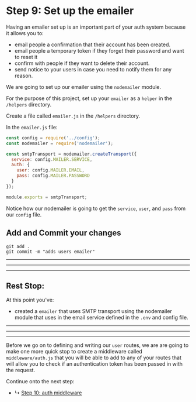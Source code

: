 # Step 9: Set up the emailer

Having an emailer set up is an important part of your auth system because it allows you to:
* email people a confirmation that their account has been created.
* email people a temporary token if they forget their password and want to reset it
* confirm with people if they want to delete their account. 
* send notice to your users in case you need to notify them for any reason.

We are going to set up our emailer using the `nodemailer` module. 

For the purpose of this project, set up your `emailer` as a `helper` in the `/helpers` directory. 

Create a file called `emailer.js` in the `/helpers` directory.

In the `emailer.js` file:

```js
const config = require('../config');
const nodemailer = require('nodemailer');

const smtpTransport = nodemailer.createTransport({
  service: config.MAILER.SERVICE,
  auth: {
    user: config.MAILER.EMAIL,
    pass: config.MAILER.PASSWORD
  }
});

module.exports = smtpTransport;
```

Notice how our nodemailer is going to get the `service`, `user`, and `pass` from our `config` file.

## Add and Commit your changes

```
git add .
git commit -m "adds users emailer"
```

***
***
***
## Rest Stop:

At this point you've:
* created a `emailer` that uses SMTP transport using the nodemailer module that uses in the email service defined in the `.env` and config file.

***
***
***

Before we go on to defining and writing our `user` routes, we are are going to make one more quick stop to create a middleware called `middleware/auth.js` that you will be able to add to any of your routes that will allow you to check if an authentication token has been passed in with the request. 

Continue onto the next step:
* ↳ [Step 10: auth middleware](/10_auth-middleware.md)


